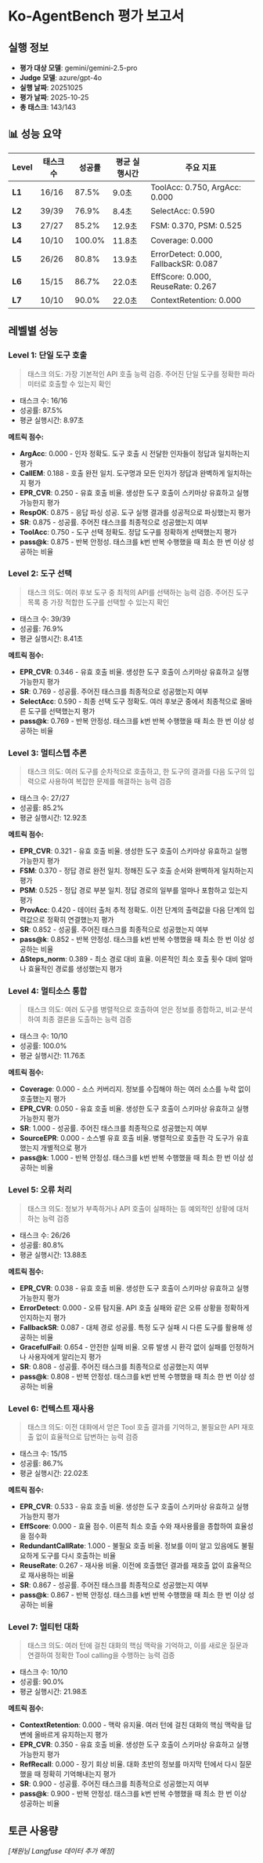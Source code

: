 # Ko-AgentBench 평가 보고서

## 실행 정보

- **평가 대상 모델**: gemini/gemini-2.5-pro
- **Judge 모델**: azure/gpt-4o
- **실행 날짜**: 20251025
- **평가 날짜**: 2025-10-25
- **총 태스크**: 143/143

## 📊 성능 요약

| Level | 태스크 수 | 성공률 | 평균 실행시간 | 주요 지표 |
| --- | --- | --- | --- | --- |
| **L1** | 16/16 | 87.5% | 9.0초 | ToolAcc: 0.750, ArgAcc: 0.000 |
| **L2** | 39/39 | 76.9% | 8.4초 | SelectAcc: 0.590 |
| **L3** | 27/27 | 85.2% | 12.9초 | FSM: 0.370, PSM: 0.525 |
| **L4** | 10/10 | 100.0% | 11.8초 | Coverage: 0.000 |
| **L5** | 26/26 | 80.8% | 13.9초 | ErrorDetect: 0.000, FallbackSR: 0.087 |
| **L6** | 15/15 | 86.7% | 22.0초 | EffScore: 0.000, ReuseRate: 0.267 |
| **L7** | 10/10 | 90.0% | 22.0초 | ContextRetention: 0.000 |

## 레벨별 성능

### Level 1: 단일 도구 호출

> 태스크 의도: 가장 기본적인 API 호출 능력 검증. 주어진 단일 도구를 정확한 파라미터로 호출할 수 있는지 확인
>
- 태스크 수: 16/16
- 성공률: 87.5%
- 평균 실행시간: 8.97초

**메트릭 점수:**

- **ArgAcc**: 0.000 - 인자 정확도. 도구 호출 시 전달한 인자들이 정답과 일치하는지 평가
- **CallEM**: 0.188 - 호출 완전 일치. 도구명과 모든 인자가 정답과 완벽하게 일치하는지 평가
- **EPR_CVR**: 0.250 - 유효 호출 비율. 생성한 도구 호출이 스키마상 유효하고 실행 가능한지 평가
- **RespOK**: 0.875 - 응답 파싱 성공. 도구 실행 결과를 성공적으로 파싱했는지 평가
- **SR**: 0.875 - 성공률. 주어진 태스크를 최종적으로 성공했는지 여부
- **ToolAcc**: 0.750 - 도구 선택 정확도. 정답 도구를 정확하게 선택했는지 평가
- **pass@k**: 0.875 - 반복 안정성. 태스크를 k번 반복 수행했을 때 최소 한 번 이상 성공하는 비율

### Level 2: 도구 선택

> 태스크 의도: 여러 후보 도구 중 최적의 API를 선택하는 능력 검증. 주어진 도구 목록 중 가장 적합한 도구를 선택할 수 있는지 확인
>
- 태스크 수: 39/39
- 성공률: 76.9%
- 평균 실행시간: 8.41초

**메트릭 점수:**

- **EPR_CVR**: 0.346 - 유효 호출 비율. 생성한 도구 호출이 스키마상 유효하고 실행 가능한지 평가
- **SR**: 0.769 - 성공률. 주어진 태스크를 최종적으로 성공했는지 여부
- **SelectAcc**: 0.590 - 최종 선택 도구 정확도. 여러 후보군 중에서 최종적으로 올바른 도구를 선택했는지 평가
- **pass@k**: 0.769 - 반복 안정성. 태스크를 k번 반복 수행했을 때 최소 한 번 이상 성공하는 비율

### Level 3: 멀티스텝 추론

> 태스크 의도: 여러 도구를 순차적으로 호출하고, 한 도구의 결과를 다음 도구의 입력으로 사용하여 복잡한 문제를 해결하는 능력 검증
>
- 태스크 수: 27/27
- 성공률: 85.2%
- 평균 실행시간: 12.92초

**메트릭 점수:**

- **EPR_CVR**: 0.321 - 유효 호출 비율. 생성한 도구 호출이 스키마상 유효하고 실행 가능한지 평가
- **FSM**: 0.370 - 정답 경로 완전 일치. 정해진 도구 호출 순서와 완벽하게 일치하는지 평가
- **PSM**: 0.525 - 정답 경로 부분 일치. 정답 경로의 일부를 얼마나 포함하고 있는지 평가
- **ProvAcc**: 0.420 - 데이터 출처 추적 정확도. 이전 단계의 출력값을 다음 단계의 입력값으로 정확히 연결했는지 평가
- **SR**: 0.852 - 성공률. 주어진 태스크를 최종적으로 성공했는지 여부
- **pass@k**: 0.852 - 반복 안정성. 태스크를 k번 반복 수행했을 때 최소 한 번 이상 성공하는 비율
- **ΔSteps_norm**: 0.389 - 최소 경로 대비 효율. 이론적인 최소 호출 횟수 대비 얼마나 효율적인 경로를 생성했는지 평가

### Level 4: 멀티소스 통합

> 태스크 의도: 여러 도구를 병렬적으로 호출하여 얻은 정보를 종합하고, 비교·분석하여 최종 결론을 도출하는 능력 검증
>
- 태스크 수: 10/10
- 성공률: 100.0%
- 평균 실행시간: 11.76초

**메트릭 점수:**

- **Coverage**: 0.000 - 소스 커버리지. 정보를 수집해야 하는 여러 소스를 누락 없이 호출했는지 평가
- **EPR_CVR**: 0.050 - 유효 호출 비율. 생성한 도구 호출이 스키마상 유효하고 실행 가능한지 평가
- **SR**: 1.000 - 성공률. 주어진 태스크를 최종적으로 성공했는지 여부
- **SourceEPR**: 0.000 - 소스별 유효 호출 비율. 병렬적으로 호출한 각 도구가 유효했는지 개별적으로 평가
- **pass@k**: 1.000 - 반복 안정성. 태스크를 k번 반복 수행했을 때 최소 한 번 이상 성공하는 비율

### Level 5: 오류 처리

> 태스크 의도: 정보가 부족하거나 API 호출이 실패하는 등 예외적인 상황에 대처하는 능력 검증
>
- 태스크 수: 26/26
- 성공률: 80.8%
- 평균 실행시간: 13.88초

**메트릭 점수:**

- **EPR_CVR**: 0.038 - 유효 호출 비율. 생성한 도구 호출이 스키마상 유효하고 실행 가능한지 평가
- **ErrorDetect**: 0.000 - 오류 탐지율. API 호출 실패와 같은 오류 상황을 정확하게 인지하는지 평가
- **FallbackSR**: 0.087 - 대체 경로 성공률. 특정 도구 실패 시 다른 도구를 활용해 성공하는 비율
- **GracefulFail**: 0.654 - 안전한 실패 비율. 오류 발생 시 환각 없이 실패를 인정하거나 사용자에게 알리는지 평가
- **SR**: 0.808 - 성공률. 주어진 태스크를 최종적으로 성공했는지 여부
- **pass@k**: 0.808 - 반복 안정성. 태스크를 k번 반복 수행했을 때 최소 한 번 이상 성공하는 비율

### Level 6: 컨텍스트 재사용

> 태스크 의도: 이전 대화에서 얻은 Tool 호출 결과를 기억하고, 불필요한 API 재호출 없이 효율적으로 답변하는 능력 검증
>
- 태스크 수: 15/15
- 성공률: 86.7%
- 평균 실행시간: 22.02초

**메트릭 점수:**

- **EPR_CVR**: 0.533 - 유효 호출 비율. 생성한 도구 호출이 스키마상 유효하고 실행 가능한지 평가
- **EffScore**: 0.000 - 효율 점수. 이론적 최소 호출 수와 재사용률을 종합하여 효율성을 점수화
- **RedundantCallRate**: 1.000 - 불필요 호출 비율. 정보를 이미 알고 있음에도 불필요하게 도구를 다시 호출하는 비율
- **ReuseRate**: 0.267 - 재사용 비율. 이전에 호출했던 결과를 재호출 없이 효율적으로 재사용하는 비율
- **SR**: 0.867 - 성공률. 주어진 태스크를 최종적으로 성공했는지 여부
- **pass@k**: 0.867 - 반복 안정성. 태스크를 k번 반복 수행했을 때 최소 한 번 이상 성공하는 비율

### Level 7: 멀티턴 대화

> 태스크 의도: 여러 턴에 걸친 대화의 핵심 맥락을 기억하고, 이를 새로운 질문과 연결하여 정확한 Tool calling을 수행하는 능력 검증
>
- 태스크 수: 10/10
- 성공률: 90.0%
- 평균 실행시간: 21.98초

**메트릭 점수:**

- **ContextRetention**: 0.000 - 맥락 유지율. 여러 턴에 걸친 대화의 핵심 맥락을 답변에 올바르게 유지하는지 평가
- **EPR_CVR**: 0.350 - 유효 호출 비율. 생성한 도구 호출이 스키마상 유효하고 실행 가능한지 평가
- **RefRecall**: 0.000 - 장기 회상 비율. 대화 초반의 정보를 마지막 턴에서 다시 질문했을 때 정확히 기억해내는지 평가
- **SR**: 0.900 - 성공률. 주어진 태스크를 최종적으로 성공했는지 여부
- **pass@k**: 0.900 - 반복 안정성. 태스크를 k번 반복 수행했을 때 최소 한 번 이상 성공하는 비율

## 토큰 사용량

*[채원님 Langfuse 데이터 추가 예정]*

